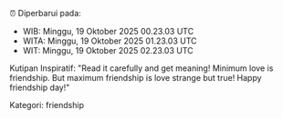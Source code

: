 ⏰ Diperbarui pada:
- WIB: Minggu, 19 Oktober 2025 00.23.03 UTC
- WITA: Minggu, 19 Oktober 2025 01.23.03 UTC
- WIT: Minggu, 19 Oktober 2025 02.23.03 UTC

Kutipan Inspiratif:
"Read it carefully and get meaning! Minimum love is friendship. But maximum friendship is love strange but true! Happy friendship day!"


Kategori: friendship

